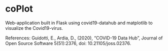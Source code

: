 # coPlot
Web-application built in Flask using covid19-datahub and matplotlib to visualize the Covid19-virus.  

References:
Guidotti, E., Ardia, D., (2020), “COVID-19 Data Hub”, Journal of Open Source Software 5(51):2376, doi: 10.21105/joss.02376.
